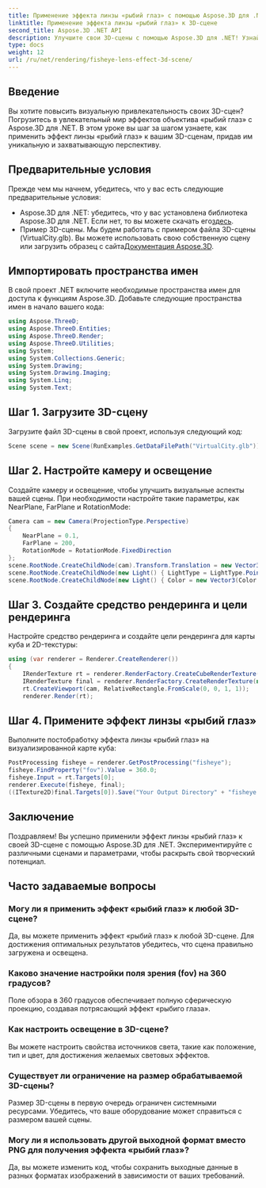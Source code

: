 ```yaml
---
title: Применение эффекта линзы «рыбий глаз» с помощью Aspose.3D для .NET
linktitle: Применение эффекта линзы «рыбий глаз» к 3D-сцене
second_title: Aspose.3D .NET API
description: Улучшите свои 3D-сцены с помощью Aspose.3D для .NET! Узнайте, как шаг за шагом применить очаровательный эффект линзы «рыбий глаз». Скачать сейчас!
type: docs
weight: 12
url: /ru/net/rendering/fisheye-lens-effect-3d-scene/
---
```

## Введение
Вы хотите повысить визуальную привлекательность своих 3D-сцен? Погрузитесь в увлекательный мир эффектов объектива «рыбий глаз» с Aspose.3D для .NET. В этом уроке вы шаг за шагом узнаете, как применить эффект линзы «рыбий глаз» к вашим 3D-сценам, придав им уникальную и захватывающую перспективу.
## Предварительные условия
Прежде чем мы начнем, убедитесь, что у вас есть следующие предварительные условия:
-  Aspose.3D для .NET: убедитесь, что у вас установлена библиотека Aspose.3D для .NET. Если нет, то вы можете скачать его[здесь](https://releases.aspose.com/3d/net/).
-  Пример 3D-сцены. Мы будем работать с примером файла 3D-сцены (VirtualCity.glb). Вы можете использовать свою собственную сцену или загрузить образец с сайта[Документация Aspose.3D](https://reference.aspose.com/3d/net/).
## Импортировать пространства имен
В свой проект .NET включите необходимые пространства имен для доступа к функциям Aspose.3D. Добавьте следующие пространства имен в начало вашего кода:
```csharp
using Aspose.ThreeD;
using Aspose.ThreeD.Entities;
using Aspose.ThreeD.Render;
using Aspose.ThreeD.Utilities;
using System;
using System.Collections.Generic;
using System.Drawing;
using System.Drawing.Imaging;
using System.Linq;
using System.Text;
```
## Шаг 1. Загрузите 3D-сцену
Загрузите файл 3D-сцены в свой проект, используя следующий код:
```csharp
Scene scene = new Scene(RunExamples.GetDataFilePath("VirtualCity.glb"));
```
## Шаг 2. Настройте камеру и освещение
Создайте камеру и освещение, чтобы улучшить визуальные аспекты вашей сцены. При необходимости настройте такие параметры, как NearPlane, FarPlane и RotationMode:
```csharp
Camera cam = new Camera(ProjectionType.Perspective)
{
    NearPlane = 0.1,
    FarPlane = 200,
    RotationMode = RotationMode.FixedDirection
};
scene.RootNode.CreateChildNode(cam).Transform.Translation = new Vector3(5, 6, 0);
scene.RootNode.CreateChildNode(new Light() { LightType = LightType.Point }).Transform.Translation = new Vector3(-10, 7, -10);
scene.RootNode.CreateChildNode(new Light() { Color = new Vector3(Color.CadetBlue) }).Transform.Translation = new Vector3(49, 0, 49);
```
## Шаг 3. Создайте средство рендеринга и цели рендеринга
Настройте средство рендеринга и создайте цели рендеринга для карты куба и 2D-текстуры:
```csharp
using (var renderer = Renderer.CreateRenderer())
{
    IRenderTexture rt = renderer.RenderFactory.CreateCubeRenderTexture(new RenderParameters(false), 512, 512);
    IRenderTexture final = renderer.RenderFactory.CreateRenderTexture(new RenderParameters(false, 32, 0, 0), 1024, 1024);
    rt.CreateViewport(cam, RelativeRectangle.FromScale(0, 0, 1, 1));
    renderer.Render(rt);
```
## Шаг 4. Примените эффект линзы «рыбий глаз»
Выполните постобработку эффекта линзы «рыбий глаз» на визуализированной карте куба:
```csharp
PostProcessing fisheye = renderer.GetPostProcessing("fisheye");
fisheye.FindProperty("fov").Value = 360.0;
fisheye.Input = rt.Targets[0];
renderer.Execute(fisheye, final);
((ITexture2D)final.Targets[0]).Save("Your Output Directory" + "fisheye.png", ImageFormat.Png);
```
## Заключение
Поздравляем! Вы успешно применили эффект линзы «рыбий глаз» к своей 3D-сцене с помощью Aspose.3D для .NET. Экспериментируйте с различными сценами и параметрами, чтобы раскрыть свой творческий потенциал.
## Часто задаваемые вопросы
### Могу ли я применить эффект «рыбий глаз» к любой 3D-сцене?
Да, вы можете применить эффект «рыбий глаз» к любой 3D-сцене. Для достижения оптимальных результатов убедитесь, что сцена правильно загружена и освещена.
### Каково значение настройки поля зрения (fov) на 360 градусов?
Поле обзора в 360 градусов обеспечивает полную сферическую проекцию, создавая потрясающий эффект «рыбиго глаза».
### Как настроить освещение в 3D-сцене?
Вы можете настроить свойства источников света, такие как положение, тип и цвет, для достижения желаемых световых эффектов.
### Существует ли ограничение на размер обрабатываемой 3D-сцены?
Размер 3D-сцены в первую очередь ограничен системными ресурсами. Убедитесь, что ваше оборудование может справиться с размером вашей сцены.
### Могу ли я использовать другой выходной формат вместо PNG для получения эффекта «рыбий глаз»?
Да, вы можете изменить код, чтобы сохранить выходные данные в разных форматах изображений в зависимости от ваших требований.